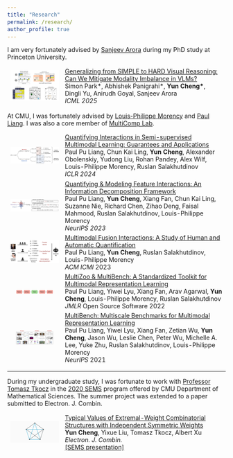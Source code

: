 ```yaml
---
title: "Research"
permalink: /research/
author_profile: true
---
```


I am very fortunately advised by [Sanjeev Arora](https://www.cs.princeton.edu/~arora/) during my PhD study at Princeton University.


<table style="width:100%;border-spacing:0px;border-collapse:separate;margin-right:auto;margin-left:auto;border:none"><tbody>

<tr>
<td style="width:25%;vertical-align:middle;border:none">
    <img src="/images/vlm_s2h.png" alt="clean-usnob" width="200">
</td>
<td width="75%" valign="middle" style="border:none">
    <a href="https://openreview.net/pdf?id=BrjLHbqiYs">
        <papertitle>Generalizing from SIMPLE to HARD Visual Reasoning: Can We Mitigate Modality Imbalance in VLMs?</papertitle>
    </a>
    <br/> 
    Simon Park*, Abhishek Panigrahi*, <strong>Yun Cheng*</strong>, Dingli Yu, Anirudh Goyal, Sanjeev Arora
    <br>
     <em>ICML 2025</em>
</td>
</tr>

</tbody></table>


At CMU, I was fortunately advised by [Louis-Philippe Morency](https://www.cs.cmu.edu/~morency/) and [Paul Liang](https://www.cs.cmu.edu/~pliang/). I was also a core member of [MultiComp Lab](http://multicomp.cs.cmu.edu/). 


<table style="width:100%;border-spacing:0px;border-collapse:separate;margin-right:auto;margin-left:auto;border:none"><tbody>

<tr>
<td style="width:25%;vertical-align:middle;border:none">
    <img src="/images/bounds.png" alt="clean-usnob" width="200">
</td>
<td width="75%" valign="middle" style="border:none">
    <a href="https://openreview.net/pdf?id=BrjLHbqiYs">
        <papertitle>Quantifying Interactions in Semi-supervised Multimodal Learning: Guarantees and Applications</papertitle>
    </a>
    <br/> 
    Paul Pu Liang, Chun Kai Ling, <strong>Yun Cheng</strong>, Alexander Obolenskiy, Yudong Liu, Rohan Pandey, Alex Wilf, Louis-Philippe Morency, Ruslan Salakhutdinov 
    <br>
     <em>ICLR 2024</em>
</td>
</tr>

<tr>
<td style="width:25%;vertical-align:middle;border:none">
    <img src="/images/rusinfo.png" alt="clean-usnob" width="200">
</td>
<td width="75%" valign="middle" style="border:none">
    <a href="https://arxiv.org/abs/2302.12247">
        <papertitle>Quantifying & Modeling Feature Interactions: An Information Decomposition Framework</papertitle>
    </a>
    <br/> 
    Paul Pu Liang, <strong>Yun Cheng</strong>, Xiang Fan, Chun Kai Ling, Suzanne Nie, Richard Chen, Zihao Deng, Faisal Mahmood, Ruslan Salakhutdinov, Louis-Philippe Morency 
    <br>
     <em>NeurIPS 2023</em>
</td>
</tr>

<tr>
<td style="width:25%;vertical-align:middle;border:none">
    <img src="/images/interactions.png" alt="clean-usnob" width="200">
</td>
<td width="75%" valign="middle" style="border:none">
    <a href="https://arxiv.org/abs/2306.04125">
        <papertitle>Multimodal Fusion Interactions: A Study of Human and Automatic Quantification</papertitle>
    </a>
    <br/> 
    Paul Pu Liang, <strong>Yun Cheng</strong>, Ruslan Salakhutdinov, Louis-Philippe Morency 
    <br>
     <em>ACM ICMI</em> 2023
</td>
</tr>


<tr>
<td style="padding:20px;width:25%;vertical-align:middle;border:none">
    <img src="/images/multizoo.png" alt="clean-usnob" width="200">
</td>
<td width="75%" valign="middle" style="border:none">
    <a href="https://arxiv.org/abs/2306.16413">
        <papertitle>MultiZoo & MultiBench: A Standardized Toolkit for Multimodal Representation Learning</papertitle>
    </a>
    <br/> 
    Paul Pu Liang, Yiwei Lyu, Xiang Fan, Arav Agarwal, <strong>Yun Cheng</strong>, Louis-Philippe Morency, Ruslan Salakhutdinov  
    <br>
     <em>JMLR</em> Open Source Software 2022
</td>
</tr>

<tr>
<td style="padding:20px;width:25%;vertical-align:middle;border:none">
    <img src="/images/multibench.png" alt="clean-usnob" width="200">
</td>
<td width="75%" valign="middle" style="border:none">
    <a href="https://arxiv.org/abs/2107.07502">
        <papertitle>MultiBench: Multiscale Benchmarks for Multimodal Representation Learning</papertitle>
    </a>
    <br/> 
    Paul Pu Liang, Yiwei Lyu, Xiang Fan, Zetian Wu, <strong>Yun Cheng</strong>, Jason Wu, Leslie Chen, Peter Wu, Michelle A. Lee, Yuke Zhu, Ruslan Salakhutdinov, Louis-Philippe Morency 
    <br>
     <em>NeurIPS</em> 2021
</td>
</tr>
</tbody></table>

---

During my undergraduate study, I was fortunate to work with [Professor Tomasz Tkocz](http://www.math.cmu.edu/~ttkocz) in the [2020 SEMS](https://www.cmu.edu/math/undergrad/sems/2020.html) program offered by CMU Department of Mathematical Sciences. The summer project was extended to a paper submitted to Electron. J. Combin.

<table style="width:100%;border-spacing:0px;border-collapse:separate;margin-right:auto;margin-left:auto;border:none"><tbody>
<tr>
<td style="width:25%;vertical-align:middle;border:none">
    <img src="/images/sems.png" alt="clean-usnob" width="200">
</td>
<td width="75%" valign="middle" style="border:none">
    <a href="https://www.combinatorics.org/ojs/index.php/eljc/article/view/v30i1p12/pdf">
        <papertitle>Typical Values of Extremal-Weight Combinatorial Structures with Independent Symmetric Weights</papertitle>
    </a>
    <br/> 
    <strong>Yun Cheng</strong>, Yixue Liu, Tomasz Tkocz, Albert Xu 
    <br>
     <em>Electron. J. Combin.</em>
    <br/> 
    <a href="https://1drv.ms/b/s!AvqcK-aJMCNFtXlGCd7OjepaF4UM?e=BoVVm4">
        [SEMS presentation]
    </a>
    <br>
</td>
</tr>
</tbody></table>

